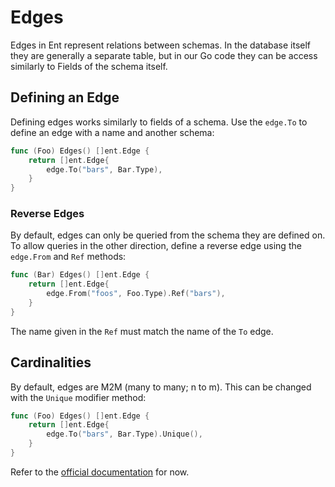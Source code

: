 # Edges
Edges in Ent represent relations between schemas. In the database itself they are generally a separate table, but in our Go code they can be access similarly to Fields of the schema itself.

## Defining an Edge
Defining edges works similarly to fields of a schema. Use the `edge.To` to define an edge with a name and another schema:
```go
func (Foo) Edges() []ent.Edge {
    return []ent.Edge{
        edge.To("bars", Bar.Type),
    }
}
```

### Reverse Edges
By default, edges can only be queried from the schema they are defined on. To allow queries in the other direction, define a reverse edge using the `edge.From` and `Ref` methods:
```go
func (Bar) Edges() []ent.Edge {
    return []ent.Edge{
        edge.From("foos", Foo.Type).Ref("bars"),
    }
}
```
The name given in the `Ref` must match the name of the `To` edge.

## Cardinalities
By default, edges are M2M (many to many; n to m). This can be changed with the `Unique` modifier method:
```go
func (Foo) Edges() []ent.Edge {
    return []ent.Edge{
        edge.To("bars", Bar.Type).Unique(),
    }
}
```

Refer to the [official documentation](https://entgo.io/docs/schema-edges/) for now.